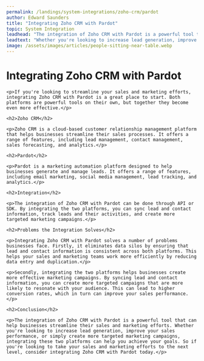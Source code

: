 ```yaml
---
permalink: /landings/system-integrations/zoho-crm/pardot
author: Edward Saunders
title: "Integrating Zoho CRM with Pardot"
topic: System Integration
leadhead: "The integration of Zoho CRM with Pardot is a powerful tool that can help businesses streamline their sales and marketing efforts"
leadtext: "Whether you're looking to increase lead generation, improve your sales performance, or simply create more targeted marketing campaigns, integrating these two platforms can help you achieve your goals. So if you're looking to take your sales and marketing efforts to the next level, consider integrating Zoho CRM with Pardot today."
image: /assets/images/articles/people-sitting-near-table.webp
---
```

<div class="arttext">
	<h1>Integrating Zoho CRM with Pardot</h1>

	<p>If you're looking to streamline your sales and marketing efforts, integrating Zoho CRM with Pardot is a great place to start. Both platforms are powerful tools on their own, but together they become even more effective.</p>

	<h2>Zoho CRM</h2>

	<p>Zoho CRM is a cloud-based customer relationship management platform that helps businesses streamline their sales processes. It offers a range of features, including lead management, contact management, sales forecasting, and analytics.</p>

	<h2>Pardot</h2>

	<p>Pardot is a marketing automation platform designed to help businesses generate and manage leads. It offers a range of features, including email marketing, social media management, lead tracking, and analytics.</p>

	<h2>Integration</h2>

	<p>The integration of Zoho CRM with Pardot can be done through API or SDK. By integrating the two platforms, you can sync lead and contact information, track leads and their activities, and create more targeted marketing campaigns.</p>

	<h2>Problems the Integration Solves</h2>

	<p>Integrating Zoho CRM with Pardot solves a number of problems businesses face. Firstly, it eliminates data silos by ensuring that lead and contact information is consistent across both platforms. This helps your sales and marketing teams work more efficiently by reducing data entry and duplication.</p>

	<p>Secondly, integrating the two platforms helps businesses create more effective marketing campaigns. By syncing lead and contact information, you can create more targeted campaigns that are more likely to resonate with your audience. This can lead to higher conversion rates, which in turn can improve your sales performance.</p>

	<h2>Conclusion</h2>

	<p>The integration of Zoho CRM with Pardot is a powerful tool that can help businesses streamline their sales and marketing efforts. Whether you're looking to increase lead generation, improve your sales performance, or simply create more targeted marketing campaigns, integrating these two platforms can help you achieve your goals. So if you're looking to take your sales and marketing efforts to the next level, consider integrating Zoho CRM with Pardot today.</p>

</div>